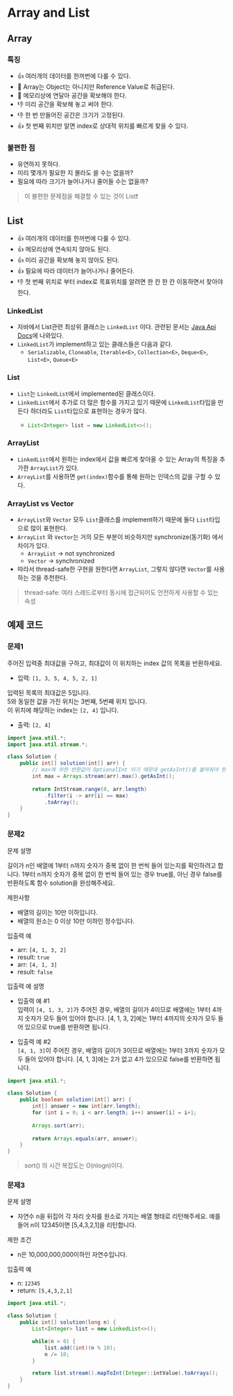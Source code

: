 # Array and List
## Array
### 특징
- 👍 여러개의 데이터를 한꺼번에 다룰 수 있다.
- 🤞 Array는 Object는 아니지만 Reference Value로 취급된다.
- 🤞 메모리상에 연달아 공간을 확보해야 한다.
- 👎 미리 공간을 확보해 놓고 써야 한다.
- 👎 한 번 만들어진 공간은 크기가 고정된다.
- 👍 첫 번째 위치만 알면 index로 상대적 위치를 빠르게 찾을 수 있다.

### 불편한 점
- 유연하지 못하다.
- 미리 몇개가 필요한 지 몰라도 쓸 수는 없을까?
- 필요에 따라 크기가 늘어나거나 줄어들 수는 없을까?

> 이 불편한 문제점을 해결할 수 있는 것이 List❗️

## List
- 👍 여러개의 데이터를 한꺼번에 다룰 수 있다.
- 👍 메모리상에 연속되지 않아도 된다.
- 👍 미리 공간을 확보해 놓지 않아도 된다.
- 👍 필요에 따라 데이터가 늘어나거나 줄어든다.
- 👎 첫 번째 위치로 부터 index로 목표위치를 알려면 한 칸 한 칸 이동하면서 찾아야 한다.

### LinkedList
- 자바에서 List관련 최상위 클래스는 `LinkedList` 이다. 관련된 문서는 [Java Api Docs](https://docs.oracle.com/javase/8/docs/api/)에 나와있다. 
- `LinkedList`가 implement하고 있는 클래스들은 다음과 같다.
  - `Serializable`, `Cloneable`, `Iterable<E>`, `Collection<E>`, `Deque<E>`, `List<E>`, `Queue<E>`

### List
- `List`는 `LinkedList`에서 implemented된 클래스이다.
- `LinkedList`에서 추가로 더 많은 함수를 가지고 있기 때문에 `LinkedList`타입을 만든다 하더라도 `List`타입으로 표현하는 경우가 많다.
  - ```java 
    List<Integer> list = new LinkedList<>();
    ```

### ArrayList
- `LinkedList`에서 원하는 index에서 값을 빠르게 찾아올 수 있는 Array의 특징을 추가한 `ArrayList`가 있다.
- `ArrayList`를 사용하면 `get(index)`함수를 통해 원하는 인덱스의 값을 구할 수 있다.

### ArrayList vs Vector
- `ArrayList`와 `Vector` 모두 `List`클래스를 implement하기 때문에 둘다 `List`타입으로 많이 표현한다.
- `ArrayList` 와 `Vector`는 거의 모든 부분이 비슷하지만 synchronize(동기화) 에서 차이가 있다.
  - `ArrayList` -> not synchronized
  - `Vector` -> synchronized 
- 따라서 thread-safe한 구현을 원한다면 `ArrayList`, 그렇지 않다면 `Vector`를 사용하는 것을 추천한다.
> thread-safe: 여러 스레드로부터 동시에 접근되어도 안전하게 사용할 수 있는 속성

## 예제 코드
### 문제1
주어진 입력중 최대값을 구하고, 최대값이 이 위치하는 index 값의 목록을 반환하세요.

- 입력: `[1, 3, 5, 4, 5, 2, 1]`

입력된 목록의 최대값은 5입니다. <br>
5와 동일한 값을 가진 위치는 3번째, 5번째 위치 입니다. <br>
이 위치에 해당하는 index는 `[2, 4]` 입니다.
- 출력: `[2, 4]`

```java
import java.util.*;
import java.util.stream.*;

class Solution {
    public int[] solution(int[] arr) {
        // max에 의한 반환값이 OptionalInt 이기 때문데 getAsInt()를 붙여줘야 한다.
        int max = Arrays.stream(arr).max().getAsInt(); 
        
        return IntStream.range(0, arr.length)
            .filter(i -> arr[i] == max)
            .toArray();
    }
}
```

### 문제2
문제 설명

길이가 n인 배열에 1부터 n까지 숫자가 중복 없이 한 번씩 들어 있는지를 확인하려고 합니다.
1부터 n까지 숫자가 중복 없이 한 번씩 들어 있는 경우 true를, 아닌 경우 false를 반환하도록 함수 solution을 완성해주세요.

제한사항
- 배열의 길이는 10만 이하입니다.
- 배열의 원소는 0 이상 10만 이하인 정수입니다.

입출력 예

- arr: `[4, 1, 3, 2]`
- result: `true`
- arr: `[4, 1, 3]`
- result: `false`

입출력 예 설명

- 입출력 예 #1 <br>
입력이 `[4, 1, 3, 2]`가 주어진 경우, 배열의 길이가 4이므로 배열에는 1부터 4까지 숫자가 모두 들어 있어야 합니다. [4, 1, 3, 2]에는 1부터 4까지의 숫자가 모두 들어 있으므로 true를 반환하면 됩니다.

- 입출력 예 #2 <br>
`[4, 1, 3]`이 주어진 경우, 배열의 길이가 3이므로 배열에는 1부터 3까지 숫자가 모두 들어 있어야 합니다. [4, 1, 3]에는 2가 없고 4가 있으므로 false를 반환하면 됩니다.

```java
import java.util.*;

class Solution {
    public boolean solution(int[] arr) {
        int[] answer = new int[arr.length];
        for (int i = 0; i < arr.length; i++) answer[i] = i+1;
        
        Arrays.sort(arr);
        
        return Arrays.equals(arr, answer);
    }
}
```
> sort() 의 시간 복잡도는 O(nlogn)이다.

### 문제3
문제 설명
- 자연수 n을 뒤집어 각 자리 숫자를 원소로 가지는 배열 형태로 리턴해주세요. 예를들어 n이 12345이면 [5,4,3,2,1]을 리턴합니다.

제한 조건
- n은 10,000,000,000이하인 자연수입니다.

입출력 예
- n: `12345`
- return: `[5,4,3,2,1]`

```java
import java.util.*;

class Solution {
    public int[] solution(long n) {
        List<Integer> list = new LinkedList<>();

        while(n > 0) {
            list.add((int)(n % 10);
            n /= 10;
        }

        return list.stream().mapToInt(Integer::intValue).toArrays();
    }
}
```
